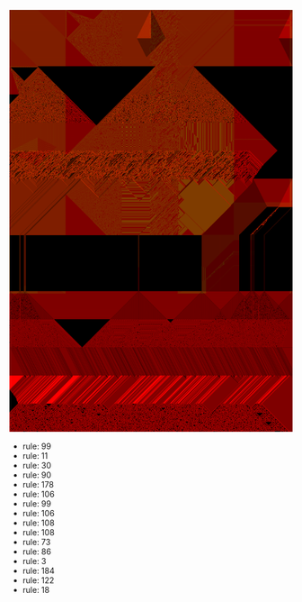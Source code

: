 ![photo](./output.png) 
 * rule: 99
* rule: 11
* rule: 30
* rule: 90
* rule: 178
* rule: 106
* rule: 99
* rule: 106
* rule: 108
* rule: 108
* rule: 73
* rule: 86
* rule: 3
* rule: 184
* rule: 122
* rule: 18
